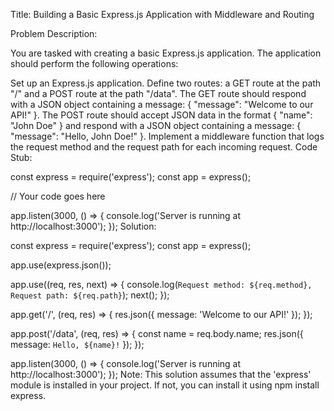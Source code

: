 Title: Building a Basic Express.js Application with Middleware and Routing

Problem Description:

You are tasked with creating a basic Express.js application. The application should perform the following operations:

Set up an Express.js application.
Define two routes: a GET route at the path "/" and a POST route at the path "/data".
The GET route should respond with a JSON object containing a message: { "message": "Welcome to our API!" }.
The POST route should accept JSON data in the format { "name": "John Doe" } and respond with a JSON object containing a message: { "message": "Hello, John Doe!" }.
Implement a middleware function that logs the request method and the request path for each incoming request.
Code Stub:

const express = require('express');
const app = express();

// Your code goes here

app.listen(3000, () => {
    console.log('Server is running at http://localhost:3000');
});
Solution:

const express = require('express');
const app = express();

app.use(express.json());

app.use((req, res, next) => {
    console.log(`Request method: ${req.method}, Request path: ${req.path}`);
    next();
});

app.get('/', (req, res) => {
    res.json({ message: 'Welcome to our API!' });
});

app.post('/data', (req, res) => {
    const name = req.body.name;
    res.json({ message: `Hello, ${name}!` });
});

app.listen(3000, () => {
    console.log('Server is running at http://localhost:3000');
});
Note: This solution assumes that the 'express' module is installed in your project. If not, you can install it using npm install express.
